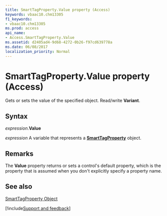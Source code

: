 ```yaml
---
title: SmartTagProperty.Value property (Access)
keywords: vbaac10.chm13305
f1_keywords:
- vbaac10.chm13305
ms.prod: access
api_name:
- Access.SmartTagProperty.Value
ms.assetid: d2405ad4-9d68-4272-0b26-f97cd639778a
ms.date: 06/08/2017
localization_priority: Normal
---
```



# SmartTagProperty.Value property (Access)

Gets or sets the value of the specified object. Read/write  **Variant**.


## Syntax

_expression_.**Value**

_expression_ A variable that represents a **[SmartTagProperty](Access.SmartTagProperty.md)** object.


## Remarks

The  **Value** property returns or sets a control's default property, which is the property that is assumed when you don't explicitly specify a property name.


## See also


[SmartTagProperty Object](Access.SmartTagProperty.md)

[!include[Support and feedback](~/includes/feedback-boilerplate.md)]